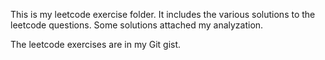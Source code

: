 ﻿This is my leetcode exercise folder.
It includes the various solutions to the leetcode questions. Some solutions attached my analyzation. 

The leetcode exercises are in my Git gist.
